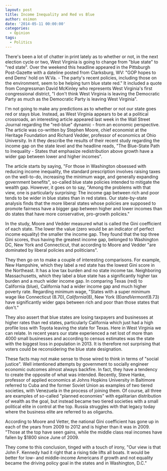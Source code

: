 ```yaml
---
layout: post
title: Income Inequality and Red vs Blue
author: esimon
date: '2014-05-11 00:00:00'
categories:
  - Opinion
tags:
  - Politics
---
```

There's been a lot of chatter in print lately as to whether or not, in the next election cycle or two, West Virginia is going to change from "blue state" to "red state". Over the weekend this headline appeared in the Pittsburgh Post-Gazette with a dateline posted from Clarksburg, WV: "GOP hopes to end Dems' hold on W.Va. - The party's recent policies, including those on the environment, seem to be helping turn blue state red." It included a quote from Congressman David McKinley who represents West Virginia's first congressional district, "I don't think West Virginia is leaving the Democratic Party as much as the Democratic Party is leaving West Virginia". 

I'm not going to make any predictions as to whether or not our state goes red or stays blue. Instead, as West Virginia appears to be at a political crossroads, an interesting article appeared last week in the Wall Street Journal regarding the "red-blue" dynamic - from an economic perspective. The article was co-written by Stephen Moore, chief economist at the Heritage Foundation and Richard Vedder, professor of economics at Ohio University. In it they describe the results of their recent study regarding the income gap on the state level and the headline reads, "The Blue-State Path to Inequality - States that emphasize redistribution above growth have a wider gap between lower and higher incomes".

The article starts by saying, "For those in Washington obsessed with reducing income inequality, the standard prescription involves raising taxes on the well-to-do, increasing the minimum wage, and generally expanding government benefits", so-called blue state policies intended to mitigate the wealth gap. However, it goes on to say, "Among the problems with that view, one is particularly surprising: The income gap between rich and poor tends to be wider in blue states than in red states. Our state-by-state analysis finds that the more liberal states whose policies are supposed to promote fairness have a bigger gap between higher and lower incomes than do states that have more conservative, pro-growth policies."

In the study, Moore and Vedder measured what is called the Gini coefficient of each state. The lower the value (zero would be an indicator of perfect income equality) the smaller the income gap. They found that the top three Gini scores, thus having the greatest income gap, belonged to Washington DC, New York and Connecticut, that according to Moore and Vedder "are dominated by liberal policies and politicians". 

They then go on to make a couple of interesting comparisons. For example, New Hampshire, which they label a red state has the lowest Gini score in the Northeast. It has a low tax burden and no state income tax. Neighboring Massachusetts, which they label a blue state has a significantly higher tax burden and a much wider income gap. In comparing Texas (red) to California (blue), California had a wider income gap and much higher poverty rate. Regarding minimum wage, "States with a super minimum wage like Connecticut ($8.70), California ($8), New York ($8) and Vermont ($8.73) have significantly wider gaps between rich and poor than those states that don't."

They also assert that blue states are losing taxpayers and businesses at higher rates than red states, particularly California which just had a high profile loss with Toyota leaving the state for Texas. Here in West Virginia we can relate. In recent years our state experienced a net lost of more than 4000 small businesses and according to census estimates was the state with the biggest loss in population in 2013. It is therefore not surprising that voters could be reconsidering the blue state designation. 

These facts may not make sense to those wired to think in terms of "social justice". Well intentioned attempts by government to socially engineer economic outcomes almost always backfire. In fact, they have a tendency to create the opposite of what was intended. Recently, Steve Hanke, professor of applied economics at Johns Hopkins University in Baltimore referred to Cuba and the former Soviet Union as examples of two tiered societies, with Venezuela in the process of joining them. Of course, all three are examples of so-called "planned economies" with egalitarian distribution of wealth as the goal, but instead became two tiered societies with a small political elite in control at the top. Russia struggles with that legacy today where the business elite are referred to as oligarchs. 

According to Moore and Vetter, the national Gini coefficient has gone up in each of the years from 2009 to 2012 and is higher than it was in 2009. "Those at the top have seen gains, while the middle class real incomes have fallen by $1800 since June of 2009. 

They come to this conclusion, tinged with a touch of irony, "Our view is that John F. Kennedy had it right that a rising tide lifts all boats. It would be better for low- and middle-income Americans if growth and not equality became the driving policy goal in the states and in Washington, D.C." 

